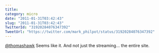 ```yaml
---
title: 
category: micro
date: "2011-01-31T03:42:43"
slug: "2011-01-31T03:42:43"
TwitterId: "31920284076347392"
TweetUrl: "https://twitter.com/mark_philpot/status/31920284076347392"
---
```


[@thomashawk](https://twitter.com/thomashawk) Seems like it. And not just the
streaming... the entire site.
